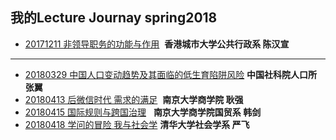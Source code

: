 ## 我的Lecture Journay spring2018

* [20171211 非领导职务的功能与作用]()  **香港城市大学公共行政系 陈汉宣**

 ---
* [20180329  中国人口变动趋势及其面临的低生育陷阱风险]() **中国社科院人口所 张翼** 
* [20180413  后微信时代 需求的满足]()  **南京大学商学院 耿强**
* [20180415  国际规则与跨国治理]()    **南京大学商学院国贸系 韩剑**
* [20180418  学问的冒险 我与社会学]()  **清华大学社会学系 严飞**
